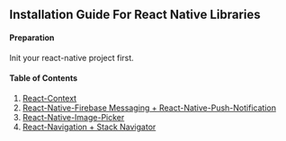 ## Installation Guide For React Native Libraries

#### Preparation

Init your react-native project first.

#### Table of Contents

1. [React-Context](./react-context/readme.md)
2. [React-Native-Firebase Messaging + React-Native-Push-Notification](./react-native-firebase-messaging-and-react-native-push-notification.md/readme.md)
3. [React-Native-Image-Picker](./react-native-image-picker/readme.md)
4. [React-Navigation + Stack Navigator](./react-navigation-and-stack-navigator/readme.md)
